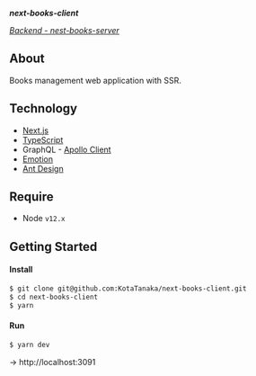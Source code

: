 ***next-books-client***

*[Backend - nest-books-server](https://github.com/KotaTanaka/nest-books-server)*

## About

Books management web application with SSR.

## Technology

* [Next.js](https://nextjs.org)
* [TypeScript](https://github.com/microsoft/TypeScript)
* GraphQL - [Apollo Client](https://www.apollographql.com/docs/react)
* [Emotion](https://emotion.sh/docs/introduction)
* [Ant Design](https://ant.design/docs/react/introduce)

## Require

* Node `v12.x`

## Getting Started

#### Install

```bash
$ git clone git@github.com:KotaTanaka/next-books-client.git
$ cd next-books-client
$ yarn
```

#### Run

```bash
$ yarn dev
```

→ http://localhost:3091

